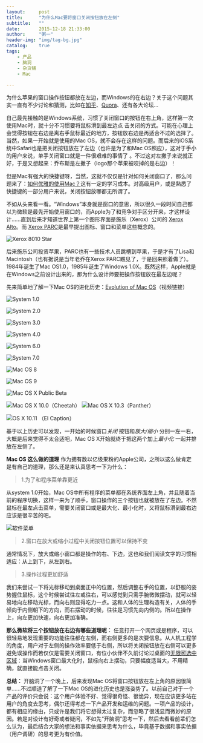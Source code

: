```yaml
---
layout:     post
title:      "为什么Mac要将窗口关闭按钮放在左侧"
subtitle:   ""
date:       2015-12-18 21:33:00
author:     "粥一"
header-img: "img/tag-bg.jpg"
catalog:	true
tags:
    - 产品
    - 脑洞
    - 杂货铺
    - Mac
    
---
```


为什么苹果的窗口操作按钮都放在左边，而Windows的在右边？关于这个问题其实一直有不少讨论和猜测，比如在[知乎](https://www.zhihu.com/question/19619406?rf=20712905)、[Quora](https://www.quora.com/Why-did-Apples-UI-designers-place-window-buttons-on-the-top-left-and-how-does-this-increase-usablitiy)、还有各大论坛...

自己最先接触的是Windows系统，习惯了关闭窗口的按钮在右上角，这样第一次使用Mac时，就十分不习惯要将鼠标滑到最左边点 击关闭的方式。可能在心理上会觉得按钮在右边是离右手鼠标最近的地方，按钮放右边是再适合不过的选择了。当然，如果一开始就是使用的Mac OS，就不会存在这样的问题。而后来的iOS系统中Safari也是把关闭按钮放在了左边（也许是为了和Mac OS照应），这对于手小的用户来说，单手关闭窗口就是一件很艰难的事情了 。不过这对左撇子来说就正好，于是又想起来：乔布斯是左撇子（logo那个苹果被咬掉的是右边）！

但是Mac有强大的快捷键呀，当然，这就不仅仅是针对如何关闭窗口了，那么问题来了：[如何优雅的使用Mac？](https://www.zhihu.com/question/20520972?rf=20496124)这有一定的学习成本。对高级用户，或是熟悉了快捷键的一部分用户来说，关闭按钮放哪都无所谓了。

不如从头来看一看。“Windows”本身就是窗口的意思，所以很久一段时间自己都以为微软是最先开始使用窗口的，而Apple为了和竞争对手区分开来，才这样设计……直到后来才知道世界上第一个图形界面是施乐（Xerox）公司的 [Xerox Alto](http://en.wikipedia.org/wiki/Xerox_Alto)。而 [Xerox PARC](http://baike.baidu.com/link?url=ekw9Ua5PNeok3xSBo3Nxt4eWquyqqUDC1ItHtgdouZu6ZQ0dRpJsAlP2fu92Dte95gwHX7fzN_M4xZ1gG1IKS_)是最早提出图标、窗口和菜单这些概念的。

![Xerox 8010 Star](http://upload-images.jianshu.io/upload_images/674139-2049108e83596bac.png?imageMogr2/auto-orient/strip%7CimageView2/2/w/1240)

后来施乐公司投资苹果，PARC也有一些技术人员跳槽到苹果，于是才有了Lisa和Macintosh（也有据说是当年老乔在Xerox PARC瞧见了，于是回来照着做了）。1984年诞生了Mac OS1.0，1985年诞生了Windows 1.0X。既然这样，Apple就是在Windows之前设计出来的，那为什么设计师要把操作按钮放在最左边呢？

先来简单地了解一下Mac OS的进化历史：[Evolution of Mac OS](/img/in-post/2015-12-18/01.png)（视频链接）

![System 1.0](/img/in-post/2015-12-18/02.png)

![System 2.0](/img/in-post/2015-12-18/03.png)

![System 3.0](/img/in-post/2015-12-18/04.png)

![System 4.0](/img/in-post/2015-12-18/05.png)

![System 6.0](/img/in-post/2015-12-18/06.png)

![System 7.0](/img/in-post/2015-12-18/07.png)

![Mac OS 8](/img/in-post/2015-12-18/08.png)

![Mac OS 9](/img/in-post/2015-12-18/09.png)


![Mac OS X Public Beta](/img/in-post/2015-12-18/10.png)

![Mac OS X 10.0（Cheetah）](/img/in-post/2015-12-18/11.png)
![Mac OS X 10.3（Panther）](/img/in-post/2015-12-18/12.png)

![OS X 10.11 （EI Caption）](/img/in-post/2015-12-18/13.png)

基于以上历史可以发现，一开始的时候窗口*关闭* 按钮和*放大/缩小* 分别一左一右，大概是后来觉得不太合适吧，Mac OS X开始就终于把这两个加上*最小化* 一起并排放在左侧了。


****Mac OS 这么做的道理****
作为拥有数以亿级果粉的Apple公司，之所以这么做肯定是有自己的道理，那么还是来认真思考一下为什么：
> 1.为了和程序菜单靠更近

从system 1.0开始，Mac OS中所有程序的菜单都在系统界面左上角，并且随着当前的程序切换，这样一来为了顺手，窗口操作的三个按钮也就被放在了左边。不然鼠标在最左点击菜单，需要关闭窗口或是最大化、最小化时，又将鼠标滑到最右边应该是很辛苦的吧。

![软件菜单](/img/in-post/2015-12-18/14.png)

>2.窗口在放大或缩小过程中关闭按钮位置可以保持不变

通常情况下，放大或缩小窗口都是操作的右、下边，这也和我们阅读文字的习惯相适应：从上到下，从左到右。
>3.操作过程更加舒适

我们来尝试一下将光标移动到桌面正中的位置，然后调整右手的位置，以舒服的姿势握住鼠标，这个时候尝试往左或往右，可以感觉到只需手腕微微摆动，就可以轻易地向左移动光标，而向右则显得吃力一点。这和人体的生理构造有关，人体的手倾向于内侧朝下的方向，而右摆动的时候，往往是习惯先向内侧的。所以在操作上，向左更加快速，向右更加准确。

****那么微软将三个按钮放在右边有哪些道理呢：****
任意打开一个网页或是程序，可以很轻易地发现重要的功能往往都在左侧，而右侧更多的是次要信息。从人机工程学的角度，用户对于左侧的操作效率要低于右侧，所以将关闭按钮放在右侧可以更多避免误操作而若仅仅是需要关闭窗口，有位小伙伴不久前讨论过桌面的[无限可选中区域](http://www.jianshu.com/p/0b211ea03d62)：当Windows窗口最大化时，鼠标向右上摆动，只要幅度适当大，不用精确，就直接能点击关闭。

****总结：****
开脑洞了一个晚上，后来发现Mac OS将窗口按钮放在左上角的原因很简单……不过顺道了解了一下Mac OS的进化历史也是涨姿势了。以前自己对于一个产品的评价只会说：这个用户体验不好、觉得很奇怪、很诡异，现在应该更多站在用户的角度去思考，偶尔还得考虑一下产品开发和运维的问题。一项产品的设计，都有相应的缘由，只或许是我们将它想得太过复杂，而忽略了很浅显而微妙的原因。若是对设计有好奇或者疑问，不如先“开脑洞”思考一下，然后去看看前辈们怎么认为，最后结合大家的想法和事实依据来思考为什么，毕竟基于数据和事实依据（用户调研）的思考更为有价值。
